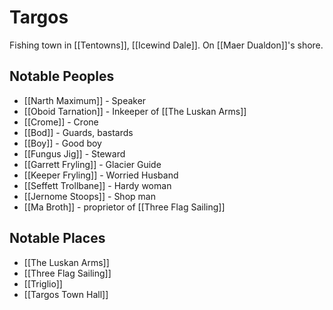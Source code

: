# Targos
Fishing town in [[Tentowns]], [[Icewind Dale]]. On [[Maer Dualdon]]'s shore.

## Notable Peoples
- [[Narth Maximum]] - Speaker
- [[Oboid Tarnation]] - Inkeeper of [[The Luskan Arms]]
- [[Crome]] - Crone
- [[Bod]] - Guards, bastards
- [[Boy]] - Good boy
- [[Fungus Jig]] - Steward
- [[Garrett Fryling]] - Glacier Guide
- [[Keeper Fryling]] - Worried Husband
- [[Seffett Trollbane]] - Hardy woman
- [[Jernome Stoops]] - Shop man
- [[Ma Broth]] - proprietor of [[Three Flag Sailing]]

## Notable Places
- [[The Luskan Arms]]
- [[Three Flag Sailing]]
- [[Triglio]]
- [[Targos Town Hall]]